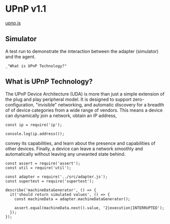 # UPnP v1.1

[upnp.js](#Simulator "save:")

## Simulator 

A test run to demonstrate the interaction between the adapter
(simulator) and the agent.

    _"What is UPnP Technology?"

## What is UPnP Technology?

The UPnP Device Architecture (UDA) is more than just a simple
extension of the plug and play peripheral model. It is designed to
support zero-configuration, "invisible" networking, and automatic
discovery for a breadth of of device categories from a wide range of
vendors. This means a device can dynamically join a network, obtain an
IP address,

    const ip = require('ip');

    console.log(ip.address());

convey its capabilities, and learn about the presence and
capabilities of other devices. Finally, a device can leave a network
smoothly and automatically without leaving any unwanted state behind.

    const assert = require('assert');
    const util = require('util');

    const adapter = require('../src/adapter.js');
    const supertest = require('supertest');

    describe('machineDataGenerator', () => {
      it('should return simulated values', () => {
        const machineData = adapter.machineDataGenerator();

        assert.equal(machineData.next().value, '2|execution|INTERRUPTED');
      });
    });
